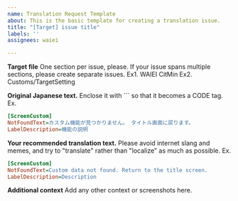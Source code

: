 ```yaml
---
name: Translation Request Template
about: This is the basic template for creating a translation issue.
title: "[Target] issue title"
labels: ''
assignees: waiei

---
```


**Target file**
One section per issue, please. If your issue spans multiple sections, please create separate issues.
Ex1. WAIEI CitMin
Ex2. Customs/TargetSetting

**Original Japanese text.**
Enclose it with &#0096;&#0096;&#0096; so that it becomes a CODE tag.
Ex.
```ini
[ScreenCustom]
NotFoundText=カスタム機能が見つかりません。 タイトル画面に戻ります。
LabelDescription=機能の説明
```

**Your recommended translation text.**
Please avoid internet slang and memes, and try to "translate" rather than "localize" as much as possible.
Ex.
```ini
[ScreenCustom]
NotFoundText=Custom data not found. Return to the title screen.
LabelDescription=Description
```

**Additional context**
Add any other context or screenshots here.
